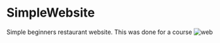 # SimpleWebsite
Simple beginners restaurant website.
This was done for a course
![web](https://user-images.githubusercontent.com/39740365/217643559-53b953dd-cbda-4784-8dab-6ac666f8308e.png)

